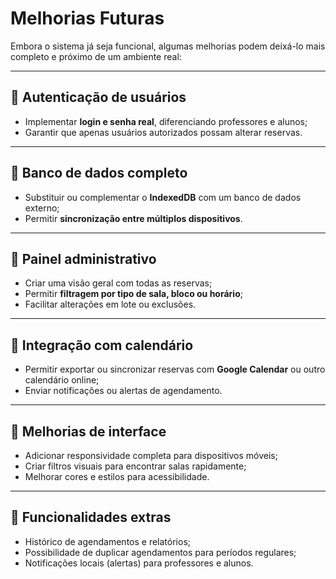 # Melhorias Futuras

Embora o sistema já seja funcional, algumas melhorias podem deixá-lo mais completo e próximo de um ambiente real:

---

## 🔹 Autenticação de usuários

- Implementar **login e senha real**, diferenciando professores e alunos;  
- Garantir que apenas usuários autorizados possam alterar reservas.

---

## 🔹 Banco de dados completo

- Substituir ou complementar o **IndexedDB** com um banco de dados externo;  
- Permitir **sincronização entre múltiplos dispositivos**.

---

## 🔹 Painel administrativo

- Criar uma visão geral com todas as reservas;  
- Permitir **filtragem por tipo de sala, bloco ou horário**;  
- Facilitar alterações em lote ou exclusões.

---

## 🔹 Integração com calendário

- Permitir exportar ou sincronizar reservas com **Google Calendar** ou outro calendário online;  
- Enviar notificações ou alertas de agendamento.

---

## 🔹 Melhorias de interface

- Adicionar responsividade completa para dispositivos móveis;  
- Criar filtros visuais para encontrar salas rapidamente;  
- Melhorar cores e estilos para acessibilidade.

---

## 🔹 Funcionalidades extras

- Histórico de agendamentos e relatórios;  
- Possibilidade de duplicar agendamentos para períodos regulares;  
- Notificações locais (alertas) para professores e alunos.
